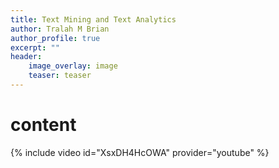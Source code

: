 ```yaml
---
title: Text Mining and Text Analytics
author: Tralah M Brian
author_profile: true
excerpt: ""
header:
    image_overlay: image
    teaser: teaser
---
```


# content
{% include video id="XsxDH4HcOWA" provider="youtube" %}
